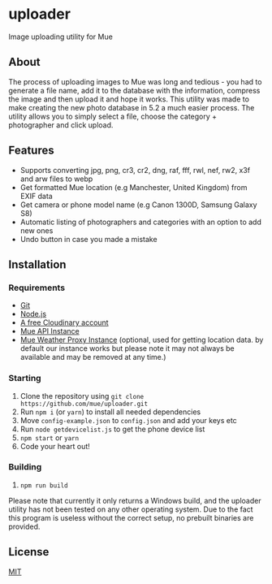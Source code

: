 # uploader
Image uploading utility for Mue

## About
The process of uploading images to Mue was long and tedious - you had to generate a file name, add it to the database with the information, compress the image and then upload it and hope it works. This utility was made to make creating the new photo database in 5.2 a much easier process. The utility allows you to simply select a file, choose the category + photographer and click upload.

## Features
* Supports converting jpg, png, cr3, cr2, dng, raf, fff, rwl, nef, rw2, x3f and arw files to webp
* Get formatted Mue location (e.g Manchester, United Kingdom) from EXIF data
* Get camera or phone model name (e.g Canon 1300D, Samsung Galaxy S8)
* Automatic listing of photographers and categories with an option to add new ones
* Undo button in case you made a mistake

## Installation
### Requirements
* [Git](https://git-scm.com/)
* [Node.js](https://nodejs.org)
* [A free Cloudinary account](https://cloudinary.com/)
* [Mue API Instance](https://github.com/mue/api)
* [Mue Weather Proxy Instance](https://github.com/mue/workers) (optional, used for getting location data. by default our instance works but please note it may not always be available and may be removed at any time.)
### Starting
1. Clone the repository using ``git clone https://github.com/mue/uploader.git``
2. Run  ``npm i`` (or ``yarn``) to install all needed dependencies
3. Move ``config-example.json`` to ``config.json`` and add your keys etc
4. Run ``node getdevicelist.js`` to get the phone device list
5. ``npm start`` or ``yarn``
6. Code your heart out!
### Building
1. ``npm run build`` 

Please note that currently it only returns a Windows build, and the uploader utility has not been tested on any other operating system. Due to the fact this program is useless without the correct setup, no prebuilt binaries are provided.

## License
[MIT](LICENSE)